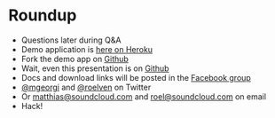 # Roundup

- Questions later during Q&A
- Demo application is [here on Heroku](https://mobile-hack.herokuapp.com/)
- Fork the demo app on [Github](https://github.com/soundcloud/facebook-hack-demo)
- Wait, even this presentation is on [Github](https://github.com/soundcloud/sc-facebook-hack-presentation)
- Docs and download links will be posted in the [Facebook group](https://www.facebook.com/groups/295339530531673/)
- [@mgeorgi](https://twitter.com/mgeorgi) and [@roelven](https://twitter.com/roelven) on Twitter
- Or matthias@soundcloud.com and roel@soundcloud.com on email
- Hack!